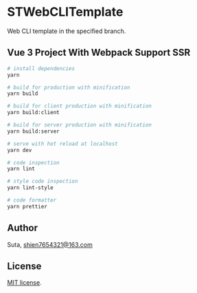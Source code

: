 # STWebCLITemplate

Web CLI template in the specified branch.

## Vue 3 Project With Webpack Support SSR

```bash
# install dependencies
yarn

# build for production with minification
yarn build

# build for client production with minification
yarn build:client

# build for server production with minification
yarn build:server

# serve with hot reload at localhost
yarn dev

# code inspection
yarn lint

# style code inspection
yarn lint-style

# code formatter
yarn prettier
```

## Author

Suta, shien7654321@163.com

## License

[mit]: https://opensource.org/licenses/MIT

[MIT license][mit].
